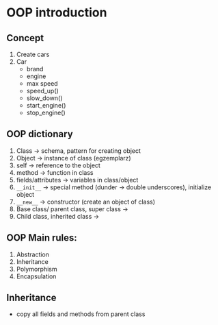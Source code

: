 # OOP introduction


## Concept
1. Create cars
2. Car
    - brand
    - engine
    - max speed
    - speed_up()
    - slow_down()
    - start_engine()
    - stop_engine()
   
## OOP dictionary
1. Class -> schema, pattern for creating object
2. Object -> instance of class (egzemplarz)
3. self -> reference to the object
4. method -> function in class
5. fields/attributes -> variables in class/object
6. ```__init__``` -> special method (dunder -> double underscores), initialize object
7. ```__new__``` -> constructor (create an object of class)
8. Base class/ parent class, super class -> 
9. Child class, inherited class ->


## OOP Main rules:
1. Abstraction
2. Inheritance
3. Polymorphism
4. Encapsulation


## Inheritance
- copy all fields and methods from parent class